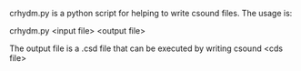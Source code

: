 
crhydm.py is a python script for helping to write csound files. The usage is:

crhydm.py \<input file\> \<output file\>

The output file is a .csd file that can be executed by writing csound  \<cds file\>
